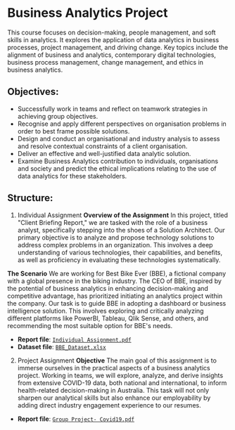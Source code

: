 # Business Analytics Project
This course focuses on decision-making, people management, and soft skills in analytics. It explores the application of data analytics in business processes, project management, and driving change. Key topics include the alignment of business and analytics, contemporary digital technologies, business process management, change management, and ethics in business analytics. 

## Objectives:
- Successfully work in teams and reflect on teamwork strategies in achieving group objectives.
- Recognise and apply different perspectives on organisation problems in order to best frame possible solutions.
- Design and conduct an organisational and industry analysis to assess and resolve contextual constraints of a client organisation.
- Deliver an effective and well-justified data analytic solution.
- Examine Business Analytics contribution to individuals, organisations and society and predict the ethical implications relating to the use of data analytics for these stakeholders.

## Structure:
1. Individual Assignment
**Overview of the Assignment**
In this project, titled "Client Briefing Report," we are tasked with the role of a business analyst, specifically stepping into the shoes of a Solution Architect. Our primary objective is to analyze and propose technology solutions to address complex problems in an organization. This involves a deep understanding of various technologies, their capabilities, and benefits, as well as proficiency in evaluating these technologies systematically.

**The Scenario**
We are working for Best Bike Ever (BBE), a fictional company with a global presence in the biking industry. The CEO of BBE, inspired by the potential of business analytics in enhancing decision-making and competitive advantage, has prioritized initiating an analytics project within the company. Our task is to guide BBE in adopting a dashboard or business intelligence solution. This involves exploring and critically analyzing different platforms like PowerBI, Tableau, Qlik Sense, and others, and recommending the most suitable option for BBE's needs.

- **Report file**: [`Individual Assignment.pdf`](https://github.com/VivianNg9/Master-of-Business-Analytics_Portfolio-/blob/main/BUSA8031_Business%20Analytics%20Project/Individual%20Assignment%20/Individual%20Assignment.pdf)
- **Dataset file**: [`BBE_Dataset.xlsx`](https://github.com/VivianNg9/Master-of-Business-Analytics_Portfolio-/blob/main/BUSA8031_Business%20Analytics%20Project/Individual%20Assignment%20/BBE_Dataset.xlsx)

2. Project Assignment
**Objective**
The main goal of this assignment is to immerse ourselves in the practical aspects of a business analytics project. Working in teams, we will explore, analyze, and derive insights from extensive COVID-19 data, both national and international, to inform health-related decision-making in Australia. This task will not only sharpen our analytical skills but also enhance our employability by adding direct industry engagement experience to our resumes.

- **Report file**: [`Group Project- Covid19.pdf`](https://github.com/VivianNg9/Master-of-Business-Analytics_Portfolio-/blob/main/BUSA8031_Business%20Analytics%20Project/Group%20Project/Group%20Project-%20Covid19.pdf)

